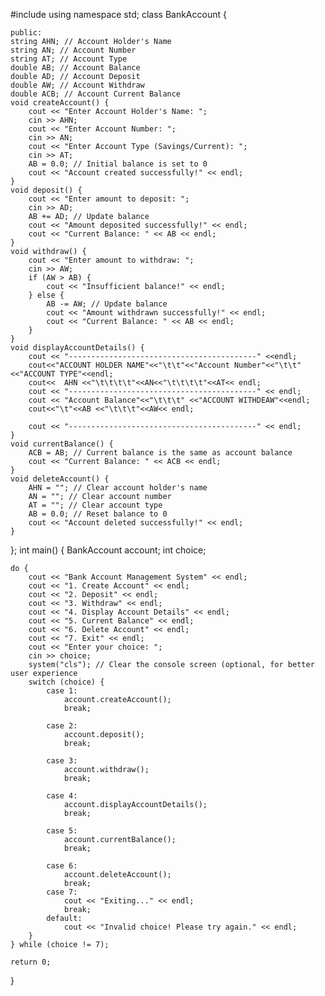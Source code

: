 #include<iostream>
using namespace std;
class BankAccount {
   
    public:
    string AHN; // Account Holder's Name 
    string AN; // Account Number
    string AT; // Account Type
    double AB; // Account Balance
    double AD; // Account Deposit   
    double AW; // Account Withdraw
    double ACB; // Account Current Balance
    void createAccount() {
        cout << "Enter Account Holder's Name: ";
        cin >> AHN;
        cout << "Enter Account Number: ";
        cin >> AN;
        cout << "Enter Account Type (Savings/Current): ";
        cin >> AT;
        AB = 0.0; // Initial balance is set to 0
        cout << "Account created successfully!" << endl;
    }
    void deposit() {
        cout << "Enter amount to deposit: ";
        cin >> AD;
        AB += AD; // Update balance
        cout << "Amount deposited successfully!" << endl;
        cout << "Current Balance: " << AB << endl;
    }
    void withdraw() {
        cout << "Enter amount to withdraw: ";
        cin >> AW;
        if (AW > AB) {
            cout << "Insufficient balance!" << endl;
        } else {
            AB -= AW; // Update balance
            cout << "Amount withdrawn successfully!" << endl;
            cout << "Current Balance: " << AB << endl;
        }
    }
    void displayAccountDetails() {
        cout << "------------------------------------------" <<endl;
        cout<<"ACCOUNT HOLDER NAME"<<"\t\t"<<"Account Number"<<"\t\t"<<"ACCOUNT TYPE"<<endl;
        cout<<  AHN <<"\t\t\t\t"<<AN<<"\t\t\t\t"<<AT<< endl;
        cout << "------------------------------------------" << endl;
        cout << "Account Balance"<<"\t\t\t" <<"ACCOUNT WITHDEAW"<<endl;
        cout<<"\t"<<AB <<"\t\t\t"<<AW<< endl;

        cout << "------------------------------------------" << endl;
    }
    void currentBalance() {
        ACB = AB; // Current balance is the same as account balance
        cout << "Current Balance: " << ACB << endl;
    }
    void deleteAccount() {
        AHN = ""; // Clear account holder's name
        AN = ""; // Clear account number
        AT = ""; // Clear account type
        AB = 0.0; // Reset balance to 0
        cout << "Account deleted successfully!" << endl;
    }
};
int main() {
    BankAccount account;
    int choice;
    
    do {
        cout << "Bank Account Management System" << endl;
        cout << "1. Create Account" << endl;
        cout << "2. Deposit" << endl;
        cout << "3. Withdraw" << endl;
        cout << "4. Display Account Details" << endl;
        cout << "5. Current Balance" << endl;
        cout << "6. Delete Account" << endl;
        cout << "7. Exit" << endl;
        cout << "Enter your choice: ";
        cin >> choice;
        system("cls"); // Clear the console screen (optional, for better user experience
        switch (choice) {
            case 1:
                account.createAccount();
                break;
                 
            case 2:
                account.deposit();
                break;
                
            case 3:
                account.withdraw();
                break;
                 
            case 4:
                account.displayAccountDetails();
                break;
               
            case 5:
                account.currentBalance();
                break;
                    
            case 6:
                account.deleteAccount();
                break;
            case 7:
                cout << "Exiting..." << endl;
                break;
            default:
                cout << "Invalid choice! Please try again." << endl;
        }
    } while (choice != 7);

    return 0;
}

